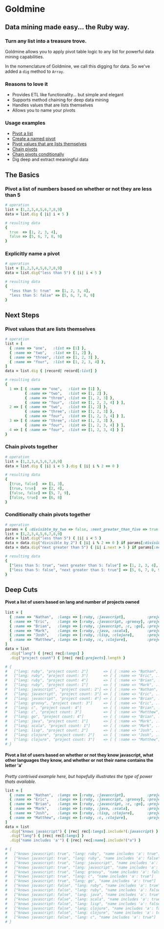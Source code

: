 # Goldmine

## Data mining made easy... the Ruby way.
### Turn any list into a treasure trove.

Goldmine allows you to apply pivot table logic to any list for powerful data mining capabilities.

In the nomenclature of Goldmine, we call this digging for data. So we've added a `dig` method to `Array`.

### Reasons to love it

* Provides ETL like functionality... but simple and elegant
* Supports method chaining for deep data mining
* Handles values that are lists themselves
* Allows you to name your pivots

### Usage examples

* [Pivot a list](#pivot-a-list-of-numbers-based-on-whether-or-not-they-are-less-than-5)
* [Create a named pivot](#explicitly-name-a-pivot)
* [Pivot values that are lists themselves](#pivot-values-that-are-lists-themselves)
* [Chain pivots](#chain-pivots-together)
* [Chain pivots conditionally](#conditionally-chain-pivots-together)
* Dig deep and extract meaningful data

## The Basics

### Pivot a list of numbers based on whether or not they are less than 5

```ruby
# operation
list = [1,2,3,4,5,6,7,8,9]
data = list.dig { |i| i < 5 }

# resulting data
{
  true  => [1, 2, 3, 4],
  false => [5, 6, 7, 8, 9]
}
```

### Explicitly name a pivot

```ruby
# operation
list = [1,2,3,4,5,6,7,8,9]
data = list.dig("less than 5") { |i| i < 5 }

# resulting data
{
  "less than 5: true"  => [1, 2, 3, 4],
  "less than 5: false" => [5, 6, 7, 8, 9]
}
```

## Next Steps

### Pivot values that are lists themselves

```ruby
# operation
list = [
  { :name => "one",   :list => [1] },
  { :name => "two",   :list => [1, 2] },
  { :name => "three", :list => [1, 2, 3] },
  { :name => "four",  :list => [1, 2, 3, 4] },
]
data = list.dig { |record| record[:list] }

# resulting data
{
  1 => [ { :name => "one",   :list => [1] },
         { :name => "two",   :list => [1, 2] },
         { :name => "three", :list => [1, 2, 3] },
         { :name => "four",  :list => [1, 2, 3, 4] } ],
  2 => [ { :name => "two",   :list => [1, 2] },
         { :name => "three", :list => [1, 2, 3] },
         { :name => "four",  :list => [1, 2, 3, 4] } ],
  3 => [ { :name => "three", :list => [1, 2, 3] },
         { :name => "four",  :list => [1, 2, 3, 4] } ],
  4 => [ { :name => "four",  :list => [1, 2, 3, 4] } ]
}
```

### Chain pivots together

```ruby
# operation
list = [1,2,3,4,5,6,7,8,9]
data = list.dig { |i| i < 5 }.dig { |i| i % 2 == 0 }

# resulting data
{
  [true, false]  => [1, 3],
  [true, true]   => [2, 4],
  [false, false] => [5, 7, 9],
  [false, true]  => [6, 8]
}
```

### Conditionally chain pivots together

```ruby
# operation
params = { :divisible_by_two => false, :next_greater_than_five => true }
list = [1,2,3,4,5,6,7,8,9]
data = list.dig("less than 5") { |i| i < 5 }
data = data.dig("divisible by 2") { |i| i % 2 == 0 } if params[:divisible_by_two]
data = data.dig("next greater than 5") { |i| i.next > 5 } if params[:next_greater_than_five]

# resulting data
{
  ["less than 5: true", "next greater than 5: false"] => [1, 2, 3, 4],
  ["less than 5: false", "next greater than 5: true"] => [5, 6, 7, 8, 9]
}
```

## Deep Cuts




#### Pivot a list of users based on lang and number of projects owned

```ruby
list = [
  { :name => "Nathan",  :langs => [:ruby, :javascript],          :projects => [:a, :b] },
  { :name => "Eric",    :langs => [:ruby, :javascript, :groovy], :projects => [:a, :d, :g] },
  { :name => "Brian",   :langs => [:ruby, :javascript, :c, :go], :projects => [:b, :c, :e, :f] },
  { :name => "Mark",    :langs => [:ruby, :java, :scala],        :projects => [:g] },
  { :name => "Josh",    :langs => [:ruby, :lisp, :clojure],      :projects => [:a, :c] },
  { :name => "Matthew", :langs => [:ruby, :c, :clojure],         :projects => [:b, :c, :d] }
]
data = list
  .dig("lang") { |rec| rec[:langs] }
  .dig("project count") { |rec| rec[:projects].length }

# {
#   ["lang: ruby", "project count: 2"]       => [ { :name => "Nathan", ... }, { :name => "Josh", ... } ],
#   ["lang: ruby", "project count: 3"]       => [ { :name => "Eric", ... }, { :name => "Matthew", ... } ],
#   ["lang: ruby", "project count: 4"]       => [ { :name => "Brian", ... } ],
#   ["lang: ruby", "project count: 1"]       => [ { :name => "Mark", ... } ],
#   ["lang: javascript", "project count: 2"] => [ { :name => "Nathan", ... } ],
#   ["lang: javascript", "project count: 3"] => [ { :name => "Eric", ... } ],
#   ["lang: javascript", "project count: 4"] => [ { :name => "Brian", ... } ],
#   ["lang: groovy", "project count: 3"]     => [ { :name => "Eric", ... } ],
#   ["lang: c", "project count: 4"]          => [ { :name => "Brian", ... } ],
#   ["lang: c", "project count: 3"]          => [ { :name => "Matthew", ... } ],
#   ["lang: go", "project count: 4"]         => [ { :name => "Brian", ... } ],
#   ["lang: java", "project count: 1"]       => [ { :name => "Mark", ... } ],
#   ["lang: scala", "project count: 1"]      => [ { :name => "Mark", ... } ],
#   ["lang: lisp", "project count: 2"]       => [ { :name => "Josh", ... } ],
#   ["lang: clojure", "project count: 2"]    => [ { :name => "Josh", ... } ],
#   ["lang: clojure", "project count: 3"]    => [ { :name => "Matthew", ... } ]
# }
```

#### Pivot a list of users based on whether or not they know javascript, what other languages they know, and whether or not their name contains the letter 'a'

*Pretty contrived example here, but hopefully illustrates the type of power thats available.*

```ruby
list = [
  { :name => "Nathan",  :langs => [:ruby, :javascript],          :projects => [:a, :b] },
  { :name => "Eric",    :langs => [:ruby, :javascript, :groovy], :projects => [:a, :d, :g] },
  { :name => "Brian",   :langs => [:ruby, :javascript, :c, :go], :projects => [:b, :c, :e, :f] },
  { :name => "Mark",    :langs => [:ruby, :java, :scala],        :projects => [:g] },
  { :name => "Josh",    :langs => [:ruby, :lisp, :clojure],      :projects => [:a, :c] },
  { :name => "Matthew", :langs => [:ruby, :c, :clojure],         :projects => [:b, :c, :d] }
]
data = list
  .dig("knows javascript") { |rec| rec[:langs].include?(:javascript) }
  .dig("lang") { |rec| rec[:langs] }
  .dig("name includes 'a'") { |rec| rec[:name].include?("a") }

# {
#   ["knows javascript: true", "lang: ruby", "name includes 'a': true"]        => [ { :name => "Nathan", ... }, { :name => "Brian", ... } ],
#   ["knows javascript: true", "lang: ruby", "name includes 'a': false"]       => [ { :name => "Eric", ... } ],
#   ["knows javascript: true", "lang: javascript", "name includes 'a': true"]  => [ { :name => "Nathan", ... }, { :name => "Brian", ... } ],
#   ["knows javascript: true", "lang: javascript", "name includes 'a': false"] => [ { :name => "Eric", ... } ],
#   ["knows javascript: true", "lang: groovy", "name includes 'a': false"]     => [ { :name => "Eric", ... } ],
#   ["knows javascript: true", "lang: c", "name includes 'a': true"]           => [ { :name => "Brian", ... } ],
#   ["knows javascript: true", "lang: go", "name includes 'a': true"]          => [ { :name => "Brian", ... } ],
#   ["knows javascript: false", "lang: ruby", "name includes 'a': true"]       => [ { :name => "Mark", ... }, { :name => "Matthew", ... } ],
#   ["knows javascript: false", "lang: ruby", "name includes 'a': false"]      => [ { :name => "Josh", ... } ],
#   ["knows javascript: false", "lang: java", "name includes 'a': true"]       => [ { :name => "Mark", ... } ],
#   ["knows javascript: false", "lang: scala", "name includes 'a': true"]      => [ { :name => "Mark", ... } ],
#   ["knows javascript: false", "lang: lisp", "name includes 'a': false"]      => [ { :name => "Josh", ... } ],
#   ["knows javascript: false", "lang: clojure", "name includes 'a': false"]   => [ { :name => "Josh", ... } ],
#   ["knows javascript: false", "lang: clojure", "name includes 'a': true"]    => [ { :name => "Matthew", ... } ],
#   ["knows javascript: false", "lang: c", "name includes 'a': true"]          => [ { :name => "Matthew", ... } ]
# }
```
